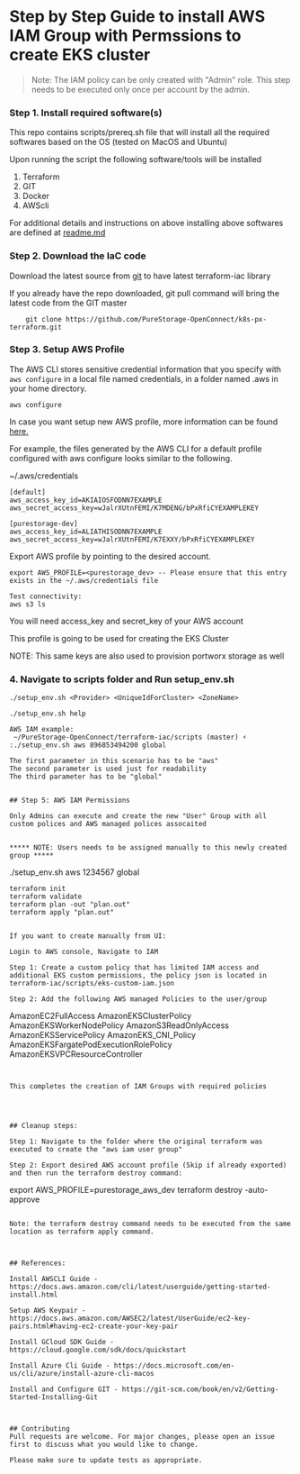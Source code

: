 # Step by Step Guide to install AWS IAM Group with Permssions to create EKS cluster
> Note: The IAM policy can be only created with "Admin" role. This step needs to be executed only once per account by the admin.


### Step 1. Install required software(s)

This repo contains scripts/prereq.sh file that will install all the required softwares based on the OS (tested on MacOS and Ubuntu)

Upon running the script the following software/tools will be installed

1. Terraform
2. GIT
3. Docker
4. AWScli

For additional details and instructions on above installing above softwares are defined at [readme.md](../../README.md)


### Step 2. Download the IaC code

Download the latest source from [git](https://github.com/PureStorage-OpenConnect/k8s-px-terraform.git) to have latest terraform-iac library

If you already have the repo downloaded, git pull command will bring the latest code from the GIT master

```
    git clone https://github.com/PureStorage-OpenConnect/k8s-px-terraform.git

```

### Step 3. Setup AWS Profile

The AWS CLI stores sensitive credential information that you specify with `aws configure` in a local file named credentials, in a folder named .aws in your home directory.

```
aws configure
```
In case you want setup new AWS profile, more information can be found [here.](https://docs.aws.amazon.com/cli/latest/userguide/cli-configure-profiles.html)

For example, the files generated by the AWS CLI for a default profile configured with aws configure looks similar to the following.

~/.aws/credentials

```
[default]
aws_access_key_id=AKIAIOSFODNN7EXAMPLE
aws_secret_access_key=wJalrXUtnFEMI/K7MDENG/bPxRfiCYEXAMPLEKEY

[purestorage-dev]
aws_access_key_id=ALIATHISODNN7EXAMPLE
aws_secret_access_key=wJalrXUtnFEMI/K7EXXY/bPxRfiCYEXAMPLEKEY

```

Export AWS profile by pointing to the desired account.

```
export AWS_PROFILE=<purestorage_dev> -- Please ensure that this entry exists in the ~/.aws/credentials file

Test connectivity: 
aws s3 ls

```

You will need access_key and secret_key of your AWS account

This profile is going to be used for creating the EKS Cluster

NOTE: This same keys are also used to provision portworx storage as well


### 4. Navigate to scripts folder and Run setup_env.sh <param1> <param2> <param3>

```
./setup_env.sh <Provider> <UniqueIdForCluster> <ZoneName>

./setup_env.sh help

AWS IAM example:
 ~/PureStorage-OpenConnect/terraform-iac/scripts (master) ⚡ :./setup_env.sh aws 896853494200 global
 
The first parameter in this scenario has to be "aws"
The second parameter is used just for readability
The third parameter has to be "global"


## Step 5: AWS IAM Permissions

Only Admins can execute and create the new "User" Group with all custom polices and AWS managed polices assocaited


***** NOTE: Users needs to be assigned manually to this newly created group *****

```


./setup_env.sh aws 1234567 global

    terraform init
    terraform validate
    terraform plan -out "plan.out"
    terraform apply "plan.out"

```

If you want to create manually from UI:

Login to AWS console, Navigate to IAM 

Step 1: Create a custom policy that has limited IAM access and additional EKS custom permissions, the policy json is located in terraform-iac/scripts/eks-custom-iam.json

Step 2: Add the following AWS managed Policies to the user/group
```
AmazonEC2FullAccess
AmazonEKSClusterPolicy
AmazonEKSWorkerNodePolicy
AmazonS3ReadOnlyAccess
AmazonEKSServicePolicy
AmazonEKS_CNI_Policy
AmazonEKSFargatePodExecutionRolePolicy
AmazonEKSVPCResourceController
```


This completes the creation of IAM Groups with required policies




## Cleanup steps:

Step 1: Navigate to the folder where the original terraform was executed to create the "aws iam user group"

Step 2: Export desired AWS account profile (Skip if already exported) and then run the terraform destroy command:

```
export AWS_PROFILE=purestorage_aws_dev
terraform destroy -auto-approve
```

Note: the terraform destroy command needs to be executed from the same location as terraform apply command. 



## References:

Install AWSCLI Guide - https://docs.aws.amazon.com/cli/latest/userguide/getting-started-install.html

Setup AWS Keypair - https://docs.aws.amazon.com/AWSEC2/latest/UserGuide/ec2-key-pairs.html#having-ec2-create-your-key-pair

Install GCloud SDK Guide - https://cloud.google.com/sdk/docs/quickstart

Install Azure Cli Guide - https://docs.microsoft.com/en-us/cli/azure/install-azure-cli-macos

Install and Configure GIT - https://git-scm.com/book/en/v2/Getting-Started-Installing-Git



## Contributing
Pull requests are welcome. For major changes, please open an issue first to discuss what you would like to change.

Please make sure to update tests as appropriate.
